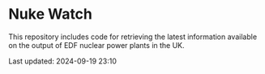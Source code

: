 # Nuke Watch

This repository includes code for retrieving the latest information available on the output of EDF nuclear power plants in the UK.

Last updated: 2024-09-19 23:10